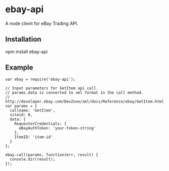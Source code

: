 ebay-api
========

A node client for eBay Trading API.

## Installation

  npm install ebay-api

## Example
```
var ebay = require('ebay-api');

// Input parameters for GetItem api call.
// params.data is converted to xml format in the call method.
// http://developer.ebay.com/DevZone/xml/docs/Reference/ebay/GetItem.html
var params = {
  callname: 'GetItem',
  siteid: 0,
  data: {
    RequesterCredentials: {
      eBayAuthToken: 'your-token-string'
    },
    ItemID: 'item-id'
  }
};
  
ebay.call(params, function(err, result) {
  console.dir(result);
});
```
